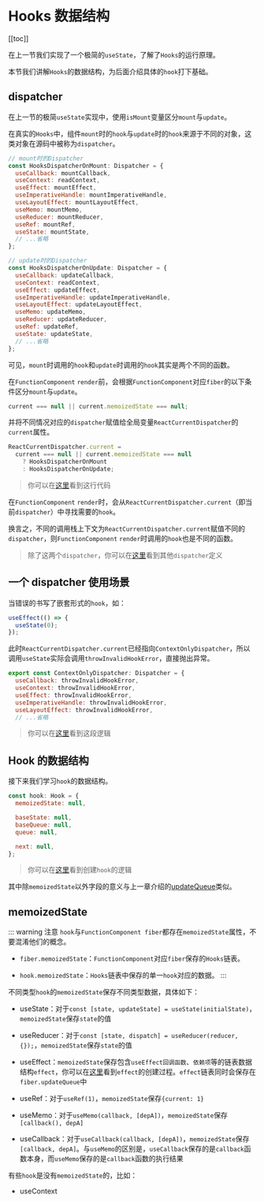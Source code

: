 # Hooks 数据结构

[[toc]]

在上一节我们实现了一个极简的`useState`，了解了`Hooks`的运行原理。

本节我们讲解`Hooks`的数据结构，为后面介绍具体的`hook`打下基础。

## dispatcher

在上一节的极简`useState`实现中，使用`isMount`变量区分`mount`与`update`。

在真实的`Hooks`中，组件`mount`时的`hook`与`update`时的`hook`来源于不同的对象，这类对象在源码中被称为`dispatcher`。

```js
// mount时的Dispatcher
const HooksDispatcherOnMount: Dispatcher = {
  useCallback: mountCallback,
  useContext: readContext,
  useEffect: mountEffect,
  useImperativeHandle: mountImperativeHandle,
  useLayoutEffect: mountLayoutEffect,
  useMemo: mountMemo,
  useReducer: mountReducer,
  useRef: mountRef,
  useState: mountState,
  // ...省略
};

// update时的Dispatcher
const HooksDispatcherOnUpdate: Dispatcher = {
  useCallback: updateCallback,
  useContext: readContext,
  useEffect: updateEffect,
  useImperativeHandle: updateImperativeHandle,
  useLayoutEffect: updateLayoutEffect,
  useMemo: updateMemo,
  useReducer: updateReducer,
  useRef: updateRef,
  useState: updateState,
  // ...省略
};
```

可见，`mount`时调用的`hook`和`update`时调用的`hook`其实是两个不同的函数。

在`FunctionComponent` `render`前，会根据`FunctionComponent`对应`fiber`的以下条件区分`mount`与`update`。

```js
current === null || current.memoizedState === null;
```

并将不同情况对应的`dispatcher`赋值给全局变量`ReactCurrentDispatcher`的`current`属性。

```js
ReactCurrentDispatcher.current =
  current === null || current.memoizedState === null
    ? HooksDispatcherOnMount
    : HooksDispatcherOnUpdate;
```

<!-- react17-alpha -->

> 你可以在[这里](https://github.com/acdlite/react/blob/1fb18e22ae66fdb1dc127347e169e73948778e5a/packages/react-reconciler/src/ReactFiberHooks.new.js#L409)看到这行代码

在`FunctionComponent` `render`时，会从`ReactCurrentDispatcher.current`（即当前`dispatcher`）中寻找需要的`hook`。

换言之，不同的调用栈上下文为`ReactCurrentDispatcher.current`赋值不同的`dispatcher`，则`FunctionComponent` `render`时调用的`hook`也是不同的函数。

> 除了这两个`dispatcher`，你可以在[这里](https://github.com/acdlite/react/blob/1fb18e22ae66fdb1dc127347e169e73948778e5a/packages/react-reconciler/src/ReactFiberHooks.new.js#L1775)看到其他`dispatcher`定义

## 一个 dispatcher 使用场景

当错误的书写了嵌套形式的`hook`，如：

```js
useEffect(() => {
  useState(0);
});
```

此时`ReactCurrentDispatcher.current`已经指向`ContextOnlyDispatcher`，所以调用`useState`实际会调用`throwInvalidHookError`，直接抛出异常。

```js
export const ContextOnlyDispatcher: Dispatcher = {
  useCallback: throwInvalidHookError,
  useContext: throwInvalidHookError,
  useEffect: throwInvalidHookError,
  useImperativeHandle: throwInvalidHookError,
  useLayoutEffect: throwInvalidHookError,
  // ...省略
```

> 你可以在[这里](https://github.com/acdlite/react/blob/1fb18e22ae66fdb1dc127347e169e73948778e5a/packages/react-reconciler/src/ReactFiberHooks.new.js#L458)看到这段逻辑

## Hook 的数据结构

接下来我们学习`hook`的数据结构。

```js
const hook: Hook = {
  memoizedState: null,

  baseState: null,
  baseQueue: null,
  queue: null,

  next: null,
};
```

> 你可以在[这里](https://github.com/acdlite/react/blob/1fb18e22ae66fdb1dc127347e169e73948778e5a/packages/react-reconciler/src/ReactFiberHooks.new.js#L546)看到创建`hook`的逻辑

其中除`memoizedState`以外字段的意义与上一章介绍的[updateQueue](../state/update.html#updatequeue)类似。

## memoizedState

::: warning 注意
`hook`与`FunctionComponent fiber`都存在`memoizedState`属性，不要混淆他们的概念。

- `fiber.memoizedState`：`FunctionComponent`对应`fiber`保存的`Hooks`链表。

- `hook.memoizedState`：`Hooks`链表中保存的单一`hook`对应的数据。
  :::

不同类型`hook`的`memoizedState`保存不同类型数据，具体如下：

- useState：对于`const [state, updateState] = useState(initialState)`，`memoizedState`保存`state`的值

- useReducer：对于`const [state, dispatch] = useReducer(reducer, {});`，`memoizedState`保存`state`的值

- useEffect：`memoizedState`保存包含`useEffect回调函数`、`依赖项`等的链表数据结构`effect`，你可以在[这里](https://github.com/acdlite/react/blob/1fb18e22ae66fdb1dc127347e169e73948778e5a/packages/react-reconciler/src/ReactFiberHooks.new.js#L1181)看到`effect`的创建过程。`effect`链表同时会保存在`fiber.updateQueue`中

- useRef：对于`useRef(1)`，`memoizedState`保存`{current: 1}`

- useMemo：对于`useMemo(callback, [depA])`，`memoizedState`保存`[callback(), depA]`

- useCallback：对于`useCallback(callback, [depA])`，`memoizedState`保存`[callback, depA]`。与`useMemo`的区别是，`useCallback`保存的是`callback`函数本身，而`useMemo`保存的是`callback`函数的执行结果

有些`hook`是没有`memoizedState`的，比如：

- useContext

